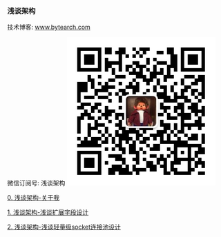 ### 浅谈架构



技术博客: www.bytearch.com

微信订阅号: 浅谈架构
![bytearch_qrcode](./images/bytearch_qrcode.jpg)

[0. 浅谈架构-关于我](src/about.md)

[1. 浅谈架构-浅谈扩展字段设计](src/field_extension.md)

[2. 浅谈架构-浅谈轻量级socket连接池设计](src/socket_pool.md)

